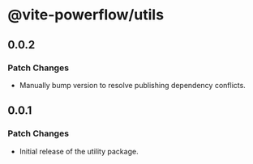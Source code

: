 # @vite-powerflow/utils

## 0.0.2

### Patch Changes

- Manually bump version to resolve publishing dependency conflicts.

## 0.0.1

### Patch Changes

- Initial release of the utility package.
